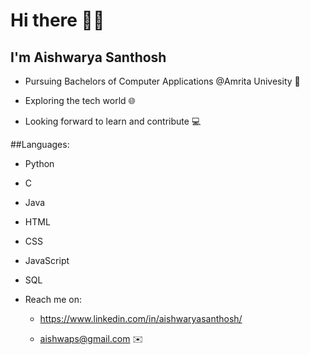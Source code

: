 # Hi there 👋:slightly_smiling_face:

## I'm Aishwarya Santhosh 

- Pursuing Bachelors of Computer Applications @Amrita Univesity :school:

- Exploring the tech world 🌐

- Looking forward to learn and contribute :computer:

##Languages:
- Python
- C
- Java
- HTML
- CSS
- JavaScript
- SQL



- Reach me on:

     * https://www.linkedin.com/in/aishwaryasanthosh/
     
     * aishwaps@gmail.com  :envelope:
